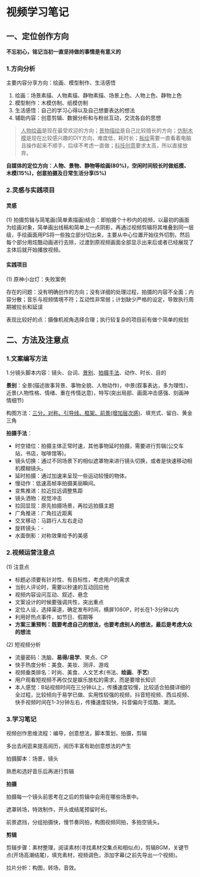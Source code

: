 # 视频学习笔记

## 一、定位创作方向

**不忘初心，铭记当初一直坚持做的事情是有意义的**

### 1.方向分析

主要内容分享方向：绘画、模型制作、生活感悟
1. 绘画：场景素描、人物素描、静物素描、场景上色、人物上色、静物上色
2. 模型制作：木模仿制、纸模仿制
3. 生活感悟：自己的学习心得以及自己想要表达的想法
4. 辅助内容：创意剪辑、数据分析和与粉丝互动，交流各自的思想

> <u>人物绘画</u>是现在最受欢迎的方向；<u>景物描绘</u>是自己比较擅长的方向；<u>仿制木模</u>是现在比较感兴趣的DIY方向，难度低，耗时长；<u>板绘</u>需要一直看着电脑且操作起来不顺手，后续不考虑一直做；<u>科技创意</u>要求太高，所以直接放弃。

**自媒体的定位方向：人物、景物、静物等绘画(80%)，空闲时间较长时做纸模、木模(15%)，创意拍摄及日常生活分享(5%)**

### 2.灵感与实践项目

#### 灵感

(1) 拍摄剪辑与简笔画(简单素描画)结合：即拍摄个十秒内的视频，以最初的画面为绘画对象，简单画出线稿和简单上一点阴影，再通过视频剪辑将其堆叠到同一层级，手绘画面用PS将一些独立部分切出来，主要从中心位置开始往外切割，然后每个部分用炫酷动画进行去除，过渡到原视频画面全部显示出来后或者已经展现了主体后就开始播放视频。

#### 实践项目

(1) 原神小台灯：失败案例

存在的问题：没有明确创作的方向；没有详细的处理过程，拍摄的内容不全面；内容分散；音乐与视频情境不符；互动性非常弱；计划缺少严格的设定，导致执行周期被拉长和延误

表现比较好的点：摄像机视角选择合理；执行较复杂的项目前有做个简单的规划

## 二、方法及注意点

### 1.文案编写方法

1.分镜头脚本内容：镜头、台词、<u>景别</u>、<u>拍摄手法</u>、动作、时长、目的

**景别**：全景(描述故事背景、事物全貌、人物动作)，中景(叙事表达，多为理性)，近景(人物性格、情绪、重在传情达意)，特写(突出局部、画面冲击感强、刻画神情细节)

构图方法：<u>三分，对称、引导线、框架、前景(增加层次感)</u>、填充式、留白、黄金三角

**拍摄手法**：

- 时空错位：拍摄主体正常时速，其他事物延时拍摄，需要进行剪辑(公交车站，书店，咖啡馆等)。
- 镜头切换：通过不同场景下的相似遮罩物来进行镜头切换，或者是快速移动相机模糊镜头。
- 延时拍摄：通过加速来呈现一些运动较慢的物体。
- 慢动作：低速高帧率拍摄美丽瞬间。
- 变焦推进：拉近拉远调整焦距
- 镜头洒物：视觉冲击
- 拉回显现：原先拍摄场景，再拉远拍摄主题
- 广角推进：广角拉近距离
- 交叉移动：马路行人左右走动
- 旋转镜头：-
- 水面倒影：对称效果给予的美感

### 2.视频运营注意点

(1) 注意点

- 标题必须要有针对性、有目标性，考虑用户的需求
- 当别人评论时，需要以秒速的互动回应他
- 视频内容设问互动、叙述、悬念
- 文案设计的时候要强调共性，突出重点
- 定位人设，选择渠道，确定发布时间，横屏1080P，时长在1-3分钟以内
- 利用好热点事件，如节日、假期等
- **方案三重预判：既要考虑自己的想法，也要考虑别人的想法，最后是考虑大众的想法**

(2) 短视频分析

- 流量密码：洗脑、**易得/易学**、笑点、CP
- 快手热度分析：美食、美妆、测评、游戏
- 视频垂类排名：时尚、美食、人文艺术(书法、**绘画**、**手艺**)
- 用户观看短视频不再仅仅是娱乐放松的需求，而是要增长知识
- 本人感觉：B站视频时间在三分钟以上，传播速度较慢，比较适合拍摄详细的全过程，比较倾向于易学已做、实用性较强的视频，抖音短视频、西瓜视频、快手视频时间在1-3分钟左右，传播速度较快，抖音偏向于炫酷、潮流。

### 3.学习笔记

视频创作思维流程：编导，创意想法，脚本策划，拍摄，剪辑

多出去闲逛来提高阅历，阅历丰富有助创意想法的产生

拍摄脚本：场景，镜头

熟悉和选好音乐后再进行剪辑

**拍摄**

拍摄每一个镜头前思考在之后的剪辑中会用在哪些场景中。

遮罩转场，特效制作，开头或结尾预留时长。

前景遮挡，分组拍摄快，慢节奏同拍，构图视频同拍，多拍空镜头。

**剪辑**

剪辑步骤：素材整理，阅读素材(寻找素材交集点和相似点)，剪辑BGM，关键节点(开场高潮结尾)，填充素材，视频调色，添加字幕(之前先导出一个视频)。

拉片分析：构图，转场，音效。
